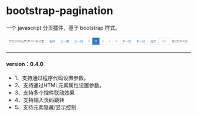 # bootstrap-pagination
一个 javascript 分页插件，基于 bootstrap 样式。

![demo.png](images/demo.png)

---

#### version：0.4.0

+ 1、支持通过程序代码设置参数。
+ 2、支持通过HTML元素属性设置参数。
+ 3、支持多个控件联动效果
+ 4、支持输入页码跳转
+ 5、支持元素隐藏/显示控制
